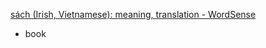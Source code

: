 

[sách‎ (Irish, Vietnamese): meaning, translation - WordSense](https://www.wordsense.eu/s%C3%A1ch/#Vietnamese)
- book